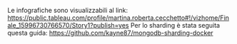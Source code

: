 Le infografiche sono visualizzabili al link: https://public.tableau.com/profile/martina.roberta.cecchetto#!/vizhome/Finale_15996730766570/Story1?publish=yes
Per lo sharding è stata seguita questa guida: https://github.com/kayne87/mongodb-sharding-docker
